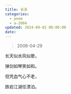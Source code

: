 ```yaml
---
title: 长天
categories:
  - poem
  - a-2004
updated: 2024-09-02 00:00:00
date:
---
```


> 2006-04-29

长天似水风似歌，

弹剑如琴笑如和。

但凭血气心不老，

跌宕江湖任漂泊。